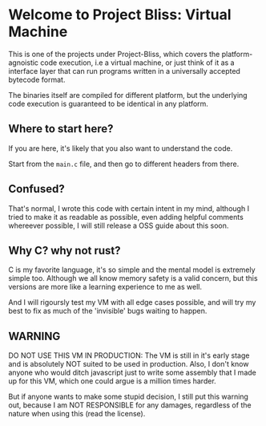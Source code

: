 # Welcome to Project Bliss: Virtual Machine

This is one of the projects under Project-Bliss, which covers
the platform-agnoistic code execution, i.e a virtual machine,
or just think of it as a interface layer that can run programs
written in a universally accepted bytecode format.

The binaries itself are compiled for different platform, but
the underlying code execution is guaranteed to be identical in
any platform.

## Where to start here?

If you are here, it's likely that you also want to understand
the code.

Start from the `main.c` file, and then go to different headers
from there.

## Confused?

That's normal, I wrote this code with certain intent in my mind,
although I tried to make it as readable as possible, even adding
helpful comments whereever possible, I will still release a OSS
guide about this soon.

## Why C? why not rust?

C is my favorite language, it's so simple and the mental model
is extremely simple too. Although we all know memory safety is
a valid concern, but this versions are more like a learning experience
to me as well.

And I will rigoursly test my VM with all edge cases possible,
and will try my best to fix as much of the 'invisible' bugs waiting
to happen.

## WARNING

DO NOT USE THIS VM IN PRODUCTION: The VM is still in it's early stage
and is absolutely NOT suited to be used in production. Also, I don't
know anyone who would ditch javascript just to write some assembly
that I made up for this VM, which one could argue is a million times
harder.

But if anyone wants to make some stupid decision, I still put this
warning out, because I am NOT RESPONSIBLE for any damages, regardless
of the nature when using this (read the license).